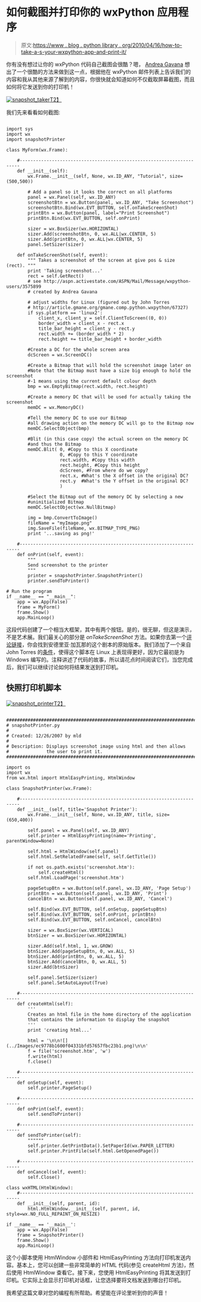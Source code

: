 # 如何截图并打印你的 wxPython 应用程序

> 原文:[https://www . blog . python library . org/2010/04/16/how-to-take-a-s-your-wxpython-app-and-print-it/](https://www.blog.pythonlibrary.org/2010/04/16/how-to-take-a-screenshot-of-your-wxpython-app-and-print-it/)

你有没有想过让你的 wxPython 代码自己截图会很酷？嗯， [Andrea Gavana](http://thedoomedcity.blogspot.com/) 想出了一个很酷的方法来做到这一点，根据他在 wxPython 邮件列表上告诉我们的内容和我从其他来源了解到的内容，你很快就会知道如何不仅截取屏幕截图，而且如何将它发送到你的打印机！

[![](../Images/b86c336446dea1198e1a65d15a677935.png "snapshot_taker")T2】](https://www.blog.pythonlibrary.org/wp-content/uploads/2010/04/snapshot_taker.png)

我们先来看看如何截图:

```

import sys
import wx
import snapshotPrinter

class MyForm(wx.Frame):

    #----------------------------------------------------------------------
    def __init__(self):
        wx.Frame.__init__(self, None, wx.ID_ANY, "Tutorial", size=(500,500))

        # Add a panel so it looks the correct on all platforms
        panel = wx.Panel(self, wx.ID_ANY)
        screenshotBtn = wx.Button(panel, wx.ID_ANY, "Take Screenshot")
        screenshotBtn.Bind(wx.EVT_BUTTON, self.onTakeScreenShot)
        printBtn = wx.Button(panel, label="Print Screenshot")
        printBtn.Bind(wx.EVT_BUTTON, self.onPrint)

        sizer = wx.BoxSizer(wx.HORIZONTAL)
        sizer.Add(screenshotBtn, 0, wx.ALL|wx.CENTER, 5)
        sizer.Add(printBtn, 0, wx.ALL|wx.CENTER, 5)
        panel.SetSizer(sizer)

    def onTakeScreenShot(self, event):
        """ Takes a screenshot of the screen at give pos & size (rect). """
        print 'Taking screenshot...'
        rect = self.GetRect()
        # see http://aspn.activestate.com/ASPN/Mail/Message/wxpython-users/3575899
        # created by Andrea Gavana

        # adjust widths for Linux (figured out by John Torres 
        # http://article.gmane.org/gmane.comp.python.wxpython/67327)
        if sys.platform == 'linux2':
            client_x, client_y = self.ClientToScreen((0, 0))
            border_width = client_x - rect.x
            title_bar_height = client_y - rect.y
            rect.width += (border_width * 2)
            rect.height += title_bar_height + border_width

        #Create a DC for the whole screen area
        dcScreen = wx.ScreenDC()

        #Create a Bitmap that will hold the screenshot image later on
        #Note that the Bitmap must have a size big enough to hold the screenshot
        #-1 means using the current default colour depth
        bmp = wx.EmptyBitmap(rect.width, rect.height)

        #Create a memory DC that will be used for actually taking the screenshot
        memDC = wx.MemoryDC()

        #Tell the memory DC to use our Bitmap
        #all drawing action on the memory DC will go to the Bitmap now
        memDC.SelectObject(bmp)

        #Blit (in this case copy) the actual screen on the memory DC
        #and thus the Bitmap
        memDC.Blit( 0, #Copy to this X coordinate
                    0, #Copy to this Y coordinate
                    rect.width, #Copy this width
                    rect.height, #Copy this height
                    dcScreen, #From where do we copy?
                    rect.x, #What's the X offset in the original DC?
                    rect.y  #What's the Y offset in the original DC?
                    )

        #Select the Bitmap out of the memory DC by selecting a new
        #uninitialized Bitmap
        memDC.SelectObject(wx.NullBitmap)

        img = bmp.ConvertToImage()
        fileName = "myImage.png"
        img.SaveFile(fileName, wx.BITMAP_TYPE_PNG)
        print '...saving as png!'

    #----------------------------------------------------------------------
    def onPrint(self, event):
        """
        Send screenshot to the printer
        """
        printer = snapshotPrinter.SnapshotPrinter()
        printer.sendToPrinter()

# Run the program
if __name__ == "__main__":
    app = wx.App(False)
    frame = MyForm()
    frame.Show()
    app.MainLoop()

```

这段代码创建了一个相当大框架，其中有两个按钮。是的，很无聊，但这是演示，不是艺术展。我们最关心的部分是 *onTakeScreenShot* 方法。如果你去第一个[评论链接](http://aspn.activestate.com/ASPN/Mail/Message/wxpython-users/3575899)，你会找到安德里亚·加瓦那的这个剧本的原始版本。我们添加了一个来自 John Torres 的[条件](http://article.gmane.org/gmane.comp.python.wxpython/67327)，使得这个脚本在 Linux 上表现得更好，因为它最初是为 Windows 编写的。注释讲述了代码的故事，所以请花点时间阅读它们，当您完成后，我们可以继续讨论如何将结果发送到打印机。

## 快照打印机脚本

[![](../Images/62d0cd0990c83f96563f7050b473878a.png "snapshot_printer")T2】](https://www.blog.pythonlibrary.org/wp-content/uploads/2010/04/snapshot_printer.png)

```

#######################################################################
# snapshotPrinter.py
#
# Created: 12/26/2007 by mld
#
# Description: Displays screenshot image using html and then allows
#              the user to print it.
#######################################################################

import os
import wx
from wx.html import HtmlEasyPrinting, HtmlWindow

class SnapshotPrinter(wx.Frame):

    #----------------------------------------------------------------------
    def __init__(self, title='Snapshot Printer'):
        wx.Frame.__init__(self, None, wx.ID_ANY, title, size=(650,400))

        self.panel = wx.Panel(self, wx.ID_ANY)
        self.printer = HtmlEasyPrinting(name='Printing', parentWindow=None)

        self.html = HtmlWindow(self.panel)
        self.html.SetRelatedFrame(self, self.GetTitle())

        if not os.path.exists('screenshot.htm'):
            self.createHtml()
        self.html.LoadPage('screenshot.htm')

        pageSetupBtn = wx.Button(self.panel, wx.ID_ANY, 'Page Setup')
        printBtn = wx.Button(self.panel, wx.ID_ANY, 'Print')
        cancelBtn = wx.Button(self.panel, wx.ID_ANY, 'Cancel')

        self.Bind(wx.EVT_BUTTON, self.onSetup, pageSetupBtn)
        self.Bind(wx.EVT_BUTTON, self.onPrint, printBtn)
        self.Bind(wx.EVT_BUTTON, self.onCancel, cancelBtn)

        sizer = wx.BoxSizer(wx.VERTICAL)
        btnSizer = wx.BoxSizer(wx.HORIZONTAL)

        sizer.Add(self.html, 1, wx.GROW)
        btnSizer.Add(pageSetupBtn, 0, wx.ALL, 5)
        btnSizer.Add(printBtn, 0, wx.ALL, 5)
        btnSizer.Add(cancelBtn, 0, wx.ALL, 5)
        sizer.Add(btnSizer)

        self.panel.SetSizer(sizer)
        self.panel.SetAutoLayout(True)

    #----------------------------------------------------------------------
    def createHtml(self):
        '''
        Creates an html file in the home directory of the application
        that contains the information to display the snapshot
        '''
        print 'creating html...'

        html = '\n\n![](../Images/ec9778b1600f04331bfd57657fbc23b1.png)\n\n'
        f = file('screenshot.htm', 'w')
        f.write(html)
        f.close()

    #----------------------------------------------------------------------
    def onSetup(self, event):
        self.printer.PageSetup()

    #----------------------------------------------------------------------
    def onPrint(self, event):
        self.sendToPrinter()

    #----------------------------------------------------------------------
    def sendToPrinter(self):
        """"""
        self.printer.GetPrintData().SetPaperId(wx.PAPER_LETTER)
        self.printer.PrintFile(self.html.GetOpenedPage())

    #----------------------------------------------------------------------
    def onCancel(self, event):
        self.Close()

class wxHTML(HtmlWindow):
    #----------------------------------------------------------------------
    def __init__(self, parent, id):
        html.HtmlWindow.__init__(self, parent, id, style=wx.NO_FULL_REPAINT_ON_RESIZE)

if __name__ == '__main__':
    app = wx.App(False)
    frame = SnapshotPrinter()
    frame.Show()
    app.MainLoop()

```

这个小脚本使用 HtmlWindow 小部件和 HtmlEasyPrinting 方法向打印机发送内容。基本上，您可以创建一些非常简单的 HTML 代码(参见 createHtml 方法)，然后使用 HtmlWindow 查看它。接下来，您使用 HtmlEasyPrinting 将其发送到打印机。它实际上会显示打印机对话框，让您选择要将文档发送到哪台打印机。

我希望这篇文章对您的编程有所帮助。希望能在评论里听到你的声音！